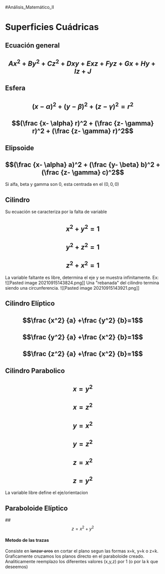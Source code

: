 #Análisis_Matemático_II 
# Superficies Cuádricas
## Ecuación general
## $$Ax^2+By^2+Cz^2+Dxy+Exz+Fyz+Gx+Hy+Iz+J$$

## Esfera
## $$(x-  \alpha)^2+(y- \beta)^2+(z- \gamma)^2=r^2 $$
## $$(\frac {x-  \alpha} r)^2 + (\frac {z- \gamma} r)^2 + (\frac {z- \gamma} r)^2$$

## Elipsoide
## $$(\frac {x-  \alpha} a)^2 + (\frac {y- \beta} b)^2 + (\frac {z- \gamma} c)^2$$
Si alfa, beta y gamma son 0, esta centrada en el $(0,0,0)$

## Cilindro
Su ecuación se caracteriza por la falta de variable

## $$x^2+y^2=1$$
## $$y^2+z^2=1$$
## $$z^2+x^2=1$$
La variable faltante es libre, determina el eje y se muestra infinitamente.
Ex: ![[Pasted image 20210915143824.png]]
Una "rebanada" del cilindro termina siendo una circunferencia.
![[Pasted image 20210915143921.png]]

## Cilindro Elíptico
## $$\frac {x^2} {a} +\frac {y^2} {b}=1$$
## $$\frac {y^2} {a} +\frac {x^2} {b}=1$$
## $$\frac {z^2} {a} +\frac {x^2} {b}=1$$

## Cilindro Parabolico
## $$x=y^2$$
## $$x=z^2$$
## $$y=x^2$$
## $$y=z^2$$
## $$z=x^2$$
## $$z=y^2$$
La variable libre define el eje/orientacion

## Paraboloide Elíptico
##$$z=x^2+y^2$$

#### Metodo de las trazas
Consiste en ~~lanzar aros~~ en cortar el plano segun las formas x=k, y=k o z=k. Graficamente cruzamos los planos directo en el paraboloide creado. Analiticamente reemplazo los diferentes valores (x,y,z) por 1 (o por la k que deseemos)
